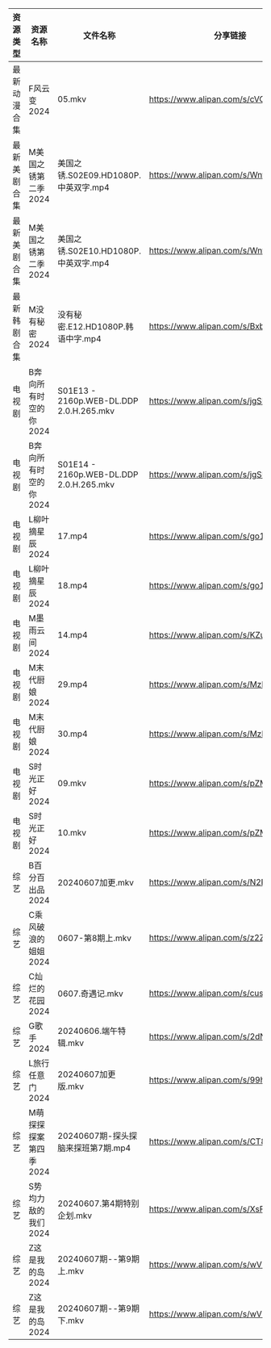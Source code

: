 | 资源类型   | 资源名称          | 文件名称                                    | 分享链接                                 | 更新时间                |
| ------ | ------------- | --------------------------------------- | ------------------------------------ | ------------------- |
| 最新动漫合集 | F风云变2024      | 05.mkv                                  | https://www.alipan.com/s/cVCnYQUhJmX | 2024-06-07 14:08:39 |
| 最新美剧合集 | M美国之锈第二季2024  | 美国之锈.S02E09.HD1080P.中英双字.mp4            | https://www.alipan.com/s/Wntbw3U6vNh | 2024-06-07 22:05:57 |
| 最新美剧合集 | M美国之锈第二季2024  | 美国之锈.S02E10.HD1080P.中英双字.mp4            | https://www.alipan.com/s/Wntbw3U6vNh | 2024-06-07 22:05:57 |
| 最新韩剧合集 | M没有秘密2024     | 没有秘密.E12.HD1080P.韩语中字.mp4               | https://www.alipan.com/s/BxbZ3fCPnfq | 2024-06-07 00:05:45 |
| 电视剧    | B奔向所有时空的你2024 | S01E13 - 2160p.WEB-DL.DDP 2.0.H.265.mkv | https://www.alipan.com/s/jgSBmrur6EC | 2024-06-07 14:05:12 |
| 电视剧    | B奔向所有时空的你2024 | S01E14 - 2160p.WEB-DL.DDP 2.0.H.265.mkv | https://www.alipan.com/s/jgSBmrur6EC | 2024-06-07 14:05:11 |
| 电视剧    | L柳叶摘星辰2024    | 17.mp4                                  | https://www.alipan.com/s/go1MJAnGPw1 | 2024-06-07 20:05:29 |
| 电视剧    | L柳叶摘星辰2024    | 18.mp4                                  | https://www.alipan.com/s/go1MJAnGPw1 | 2024-06-07 20:05:29 |
| 电视剧    | M墨雨云间2024     | 14.mp4                                  | https://www.alipan.com/s/KZu4X7vNdhK | 2024-06-07 14:05:45 |
| 电视剧    | M末代厨娘2024     | 29.mp4                                  | https://www.alipan.com/s/MzBG2dCbCix | 2024-06-07 14:05:53 |
| 电视剧    | M末代厨娘2024     | 30.mp4                                  | https://www.alipan.com/s/MzBG2dCbCix | 2024-06-07 14:05:53 |
| 电视剧    | S时光正好2024     | 09.mkv                                  | https://www.alipan.com/s/pZMEkkgQ5kg | 2024-06-07 06:52:09 |
| 电视剧    | S时光正好2024     | 10.mkv                                  | https://www.alipan.com/s/pZMEkkgQ5kg | 2024-06-07 06:52:09 |
| 综艺     | B百分百出品2024    | 20240607加更.mkv                          | https://www.alipan.com/s/N2RcoMVTDZC | 2024-06-07 14:07:06 |
| 综艺     | C乘风破浪的姐姐2024  | 0607-第8期上.mkv                           | https://www.alipan.com/s/z2ZQFhKX5nR | 2024-06-07 14:07:12 |
| 综艺     | C灿烂的花园2024    | 0607.奇遇记.mkv                            | https://www.alipan.com/s/cusw5oJaLFV | 2024-06-07 14:07:14 |
| 综艺     | G歌手2024       | 20240606.端午特辑.mkv                       | https://www.alipan.com/s/2dNKCR1mK3D | 2024-06-07 14:07:22 |
| 综艺     | L旅行任意门2024    | 20240607加更版.mkv                         | https://www.alipan.com/s/99hnQkWKkeJ | 2024-06-07 14:07:45 |
| 综艺     | M萌探探探案第四季2024 | 20240607期-探头探脑来探班第7期.mp4                | https://www.alipan.com/s/CT8S7QehFWz | 2024-06-07 20:07:15 |
| 综艺     | S势均力敌的我们2024  | 20240607.第4期特别企划.mkv                    | https://www.alipan.com/s/XsFhEtje2h7 | 2024-06-07 14:08:04 |
| 综艺     | Z这是我的岛2024    | 20240607期--第9期上.mkv                     | https://www.alipan.com/s/wVRGQEbwX3x | 2024-06-07 14:08:25 |
| 综艺     | Z这是我的岛2024    | 20240607期--第9期下.mkv                     | https://www.alipan.com/s/wVRGQEbwX3x | 2024-06-07 14:08:25 |

